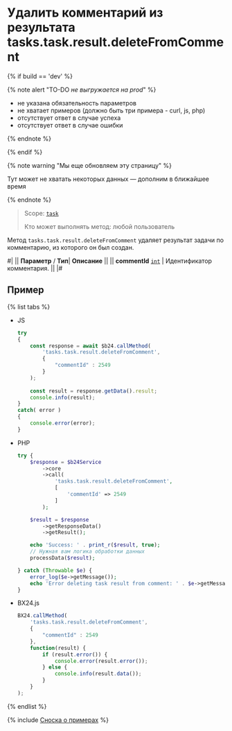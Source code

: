 # Удалить комментарий из результата tasks.task.result.deleteFromComment

{% if build == 'dev' %}

{% note alert "TO-DO _не выгружается на prod_" %}

- не указана обязательность параметров
- не хватает примеров (должно быть три примера - curl, js, php)
- отсутствует ответ в случае успеха
- отсутствует ответ в случае ошибки

{% endnote %}

{% endif %}

{% note warning "Мы еще обновляем эту страницу" %}

Тут может не хватать некоторых данных — дополним в ближайшее время

{% endnote %}

> Scope: [`task`](../../scopes/permissions.md)
>
> Кто может выполнять метод: любой пользователь

Метод `tasks.task.result.deleteFromComment` удаляет результат задачи по комментарию, из которого он был создан.

#|
|| **Параметр** / **Тип**| **Описание** ||
|| **commentId**
[`int`](../../data-types.md) | Идентификатор комментария. ||
|#

## Пример

{% list tabs %}

- JS


    ```js
    try
    {
    	const response = await $b24.callMethod(
    		'tasks.task.result.deleteFromComment',
    		{
    			"commentId" : 2549
    		}
    	);
    	
    	const result = response.getData().result;
    	console.info(result);
    }
    catch( error )
    {
    	console.error(error);
    }
    ```

- PHP


    ```php
    try {
        $response = $b24Service
            ->core
            ->call(
                'tasks.task.result.deleteFromComment',
                [
                    'commentId' => 2549
                ]
            );
    
        $result = $response
            ->getResponseData()
            ->getResult();
    
        echo 'Success: ' . print_r($result, true);
        // Нужная вам логика обработки данных
        processData($result);
    
    } catch (Throwable $e) {
        error_log($e->getMessage());
        echo 'Error deleting task result from comment: ' . $e->getMessage();
    }
    ```

- BX24.js

    ```js
    BX24.callMethod(
        'tasks.task.result.deleteFromComment',
        {
            "commentId" : 2549
        },
        function(result) {
            if (result.error()) {
                console.error(result.error());
            } else {
                console.info(result.data());
            }
        }
    );
    ```

{% endlist %}

{% include [Сноска о примерах](../../../_includes/examples.md) %}